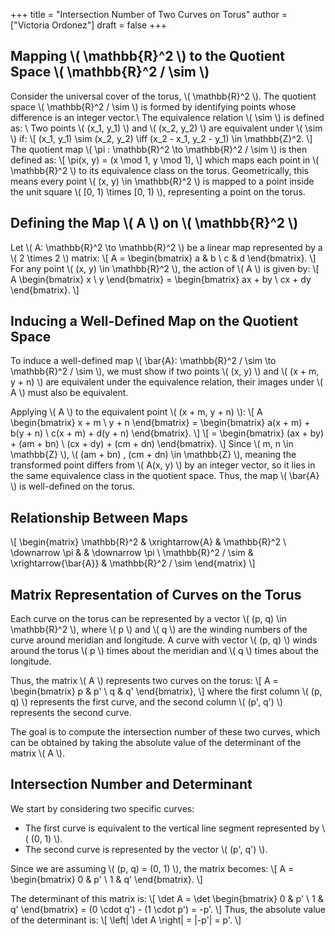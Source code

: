 +++
title = "Intersection Number of Two Curves on Torus"
author = ["Victoria Ordonez"]
draft = false
+++

## Mapping \\( \mathbb{R}^2 \\) to the Quotient Space \\( \mathbb{R}^2 / \sim \\)

Consider the universal cover of the torus, \\( \mathbb{R}^2 \\). The quotient space \\( \mathbb{R}^2 / \sim \\) is formed by identifying points whose difference is an integer vector.\\
The equivalence relation \\( \sim \\) is defined as: \\
Two points \\( (x_1, y_1) \\) and \\( (x_2, y_2) \\) are equivalent under \\( \sim \\) if:
\\[
(x_1, y_1) \sim (x_2, y_2) \iff (x_2 - x_1, y_2 - y_1) \in \mathbb{Z}^2.
\\]
The quotient map \\( \pi : \mathbb{R}^2 \to \mathbb{R}^2 / \sim \\) is then defined as:
\\[
\pi(x, y) = (x \mod 1, y \mod 1),
\\]
which maps each point in \\( \mathbb{R}^2 \\) to its equivalence class on the torus. Geometrically, this means every point \\( (x, y) \in \mathbb{R}^2 \\) is mapped to a point inside the unit square \\( [0, 1) \times [0, 1) \\), representing a point on the torus.

## Defining the Map \\( A \\) on \\( \mathbb{R}^2 \\)

Let \\( A: \mathbb{R}^2 \to \mathbb{R}^2 \\) be a linear map represented by a \\( 2 \times 2 \\) matrix:
\\[
A = \begin{bmatrix}
  a & b \\
  c & d
\end{bmatrix}.
\\]
For any point \\( (x, y) \in \mathbb{R}^2 \\), the action of \\( A \\) is given by:
\\[
A \begin{bmatrix} x \\ y \end{bmatrix} = \begin{bmatrix}
  ax + by \\
  cx + dy
\end{bmatrix}.
\\]

## Inducing a Well-Defined Map on the Quotient Space

To induce a well-defined map \\( \bar{A}: \mathbb{R}^2 / \sim \to \mathbb{R}^2 / \sim \\), we must show if two points \\( (x, y) \\) and \\( (x + m, y + n) \\) are equivalent under the equivalence relation, their images under \\( A \\) must also be equivalent.

Applying \\( A \\) to the equivalent point \\( (x + m, y + n) \\):
\\[
A \begin{bmatrix} x + m \\ y + n \end{bmatrix} = \begin{bmatrix}
  a(x + m) + b(y + n) \\
  c(x + m) + d(y + n)
\end{bmatrix}.
\\]
\\[
= \begin{bmatrix}
  (ax + by) + (am + bn) \\
  (cx + dy) + (cm + dn)
\end{bmatrix}.
\\]
Since \\( m, n \in \mathbb{Z} \\), \\( (am + bn) , (cm + dn) \in \mathbb{Z} \\), meaning the transformed point differs from \\( A(x, y) \\) by an integer vector, so it lies in the same equivalence class in the quotient space. Thus, the map \\( \bar{A} \\) is well-defined on the torus.

## Relationship Between Maps

\\[
\begin{matrix}
    \mathbb{R}^2 & \xrightarrow{A} & \mathbb{R}^2 \\
    \downarrow \pi &  & \downarrow \pi \\
    \mathbb{R}^2 / \sim & \xrightarrow{\bar{A}} & \mathbb{R}^2 / \sim
\end{matrix}
\\]

## Matrix Representation of Curves on the Torus

Each curve on the torus can be represented by a vector \\( (p, q) \in \mathbb{R}^2 \\), where \\( p \\) and \\( q \\) are the winding numbers of the curve around meridian and longitude. A curve with vector \\( (p, q) \\) winds around the torus \\( p \\) times about the meridian and \\( q \\) times about the longitude.

Thus, the matrix \\( A \\) represents two curves on the torus:
\\[
A = \begin{bmatrix}
  p & p' \\
  q & q'
\end{bmatrix},
\\]
where the first column \\( (p, q) \\) represents the first curve, and the second column \\( (p', q') \\) represents the second curve.

The goal is to compute the intersection number of these two curves, which can be obtained by taking the absolute value of the determinant of the matrix \\( A \\).

## Intersection Number and Determinant

We start by considering two specific curves:
- The first curve is equivalent to the vertical line segment represented by \\( (0, 1) \\).
- The second curve is represented by the vector \\( (p', q') \\).

Since we are assuming \\( (p, q) = (0, 1) \\), the matrix becomes:
\\[
A = \begin{bmatrix} 0 & p' \\ 1 & q' \end{bmatrix}.
\\]

The determinant of this matrix is:
\\[
\det A = \det \begin{bmatrix} 0 & p' \\ 1 & q' \end{bmatrix} = (0 \cdot q') - (1 \cdot p') = -p'.
\\]
Thus, the absolute value of the determinant is:
\\[
\left| \det A \right| = |-p'| = p'.
\\]
